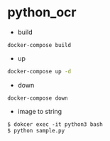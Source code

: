 # python_ocr

* build
```
docker-compose build
```
* up
```bash
docker-compose up -d
```
* down
```
docker-compose down
```

* image to string
```shell
$ dokcer exec -it python3 bash
$ python sample.py
```
